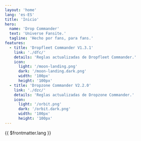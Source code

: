 ```yaml
---
layout: 'home'
lang: 'es-ES'
title: 'Inicio'
hero:
  name: 'Drop Commander'
  text: 'Universe Fansite.'
  tagline: 'Hecho por fans, para fans.'
features:
  - title: 'Dropfleet Commander V1.3.1'
    link: './dfc/'
    details: 'Reglas actualizadas de Dropfleet Commander.'
    icon:
      light: '/moon-landing.png'
      dark: '/moon-landing.dark.png'
      width: '100px'
      height: '100px'
  - title: 'Dropzone Commander V2.2.0'
    link: './dzc/'
    details: 'Reglas actualizadas de Dropzone Commander.'
    icon:
      light: '/orbit.png'
      dark: '/orbit.dark.png'
      width: '100px'
      height: '100px'
---
```


{{ $frontmatter.lang }}

<script lang="ts" setup>
import { onMounted } from 'vue'
import { useData } from 'vitepress'
const { frontmatter } = useData()

onMounted(() => {
  let expires = new Date()
  expires.setFullYear(expires.getFullYear()+1)
  document.cookie = `nf_lang=${frontmatter.value.lang}; expires=${expires.toUTCString()}; path=/`
})
</script>
